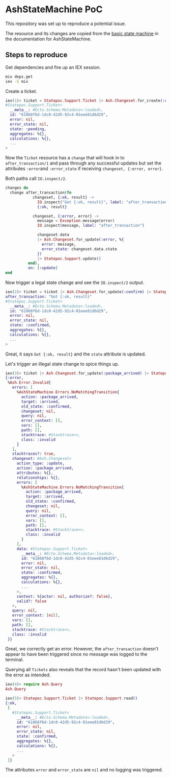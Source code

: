 # AshStateMachine PoC

This repository was set up to reproduce a potential issue.

The resource and its changes are copied from the [basic state machine](https://hexdocs.pm/ash_state_machine/get-started-with-state-machines.html#a-basic-state-machine) in the documentation for AshStateMachine.

## Steps to reproduce

Get dependencies and fire up an IEX session.

```sh
mix deps.get
iex -S mix
```

Create a ticket.

```elixir
iex(1)> ticket = Statepoc.Support.Ticket |> Ash.Changeset.for_create(:create) |> Statepoc.Support.create!()
#Statepoc.Support.Ticket<
  __meta__: #Ecto.Schema.Metadata<:loaded>,
  id: "61868f6d-1dc0-42d5-92c4-01eee81d6d29",
  error: nil,
  error_state: nil,
  state: :pending,
  aggregates: %{},
  calculations: %{},
  ...
>
```

Now the `Ticket` resource has a `change` that will hook in to `after_transaction/1` and pass through any successful updates but set the attributes `:error`and `:error_state` if receiving `changeset, {:error, error}`.

Both paths call `IO.inspect/2`.

```elixir
changes do
  change after_transaction(fn
            changeset, {:ok, result} ->
              IO.inspect("Got {:ok, result}", label: "after_transaction")
              {:ok, result}

            changeset, {:error, error} ->
              message = Exception.message(error)
              IO.inspect(message, label: "after_transaction")

              changeset.data
              |> Ash.Changeset.for_update(:error, %{
                error: message,
                error_state: changeset.data.state
              })
              |> Statepoc.Support.update()
          end),
          on: [:update]
end
```

Now trigger a legal state change and see the `IO.inspect/2` output.

```elixir
iex(2)> ticket = ticket |> Ash.Changeset.for_update(:confirm) |> Statepoc.Support.update!()
after_transaction: "Got {:ok, result}"
#Statepoc.Support.Ticket<
  __meta__: #Ecto.Schema.Metadata<:loaded>,
  id: "61868f6d-1dc0-42d5-92c4-01eee81d6d29",
  error: nil,
  error_state: nil,
  state: :confirmed,
  aggregates: %{},
  calculations: %{},
  ...
>
```

Great, it says `Got {:ok, result}` and the `state` attribute is updated.

Let's trigger an illegal state change to spice things up.

```elixir
iex(3)> ticket |> Ash.Changeset.for_update(:package_arrived) |> Statepoc.Support.update()
{:error,
 %Ash.Error.Invalid{
   errors: [
     %AshStateMachine.Errors.NoMatchingTransition{
       action: :package_arrived,
       target: :arrived,
       old_state: :confirmed,
       changeset: nil,
       query: nil,
       error_context: [],
       vars: [],
       path: [],
       stacktrace: #Stacktrace<>,
       class: :invalid
     }
   ],
   stacktraces?: true,
   changeset: #Ash.Changeset<
     action_type: :update,
     action: :package_arrived,
     attributes: %{},
     relationships: %{},
     errors: [
       %AshStateMachine.Errors.NoMatchingTransition{
         action: :package_arrived,
         target: :arrived,
         old_state: :confirmed,
         changeset: nil,
         query: nil,
         error_context: [],
         vars: [],
         path: [],
         stacktrace: #Stacktrace<>,
         class: :invalid
       }
     ],
     data: #Statepoc.Support.Ticket<
       __meta__: #Ecto.Schema.Metadata<:loaded>,
       id: "61868f6d-1dc0-42d5-92c4-01eee81d6d29",
       error: nil,
       error_state: nil,
       state: :confirmed,
       aggregates: %{},
       calculations: %{},
       ...
     >,
     context: %{actor: nil, authorize?: false},
     valid?: false
   >,
   query: nil,
   error_context: [nil],
   vars: [],
   path: [],
   stacktrace: #Stacktrace<>,
   class: :invalid
 }}
```

Great, we correctly get an error. However, the `after_transaction` doesn't appear to have been triggered since no message was logged to the terminal.

Querying all `Tickets` also reveals that the record hasn't been updated with the error as intended.

```elixir
iex(4)> require Ash.Query
Ash.Query
```

```elixir
iex(5)> Statepoc.Support.Ticket |> Statepoc.Support.read()
{:ok,
 [
   #Statepoc.Support.Ticket<
     __meta__: #Ecto.Schema.Metadata<:loaded>,
     id: "61868f6d-1dc0-42d5-92c4-01eee81d6d29",
     error: nil,
     error_state: nil,
     state: :confirmed,
     aggregates: %{},
     calculations: %{},
     ...
   >
 ]}
```

The attributes `error` and `error_state` are `nil` and no logging was triggered.
